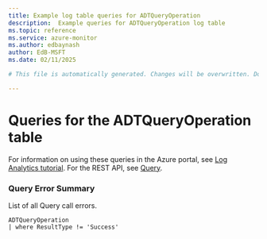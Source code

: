 ```yaml
---
title: Example log table queries for ADTQueryOperation
description:  Example queries for ADTQueryOperation log table
ms.topic: reference
ms.service: azure-monitor
ms.author: edbaynash
author: EdB-MSFT
ms.date: 02/11/2025

# This file is automatically generated. Changes will be overwritten. Do not change this file directly. 

---
```


# Queries for the ADTQueryOperation table

For information on using these queries in the Azure portal, see [Log Analytics tutorial](/azure/azure-monitor/logs/log-analytics-tutorial). For the REST API, see [Query](/rest/api/loganalytics/query).


### Query Error Summary  


List of all Query call errors.  

```query
ADTQueryOperation
| where ResultType != 'Success'
```

